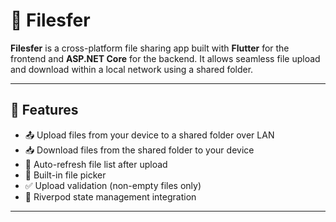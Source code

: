 # 📁 Filesfer

**Filesfer** is a cross-platform file sharing app built with **Flutter** for the frontend and **ASP.NET Core** for the backend. It allows seamless file upload and download within a local network using a shared folder.

---

## 🧩 Features

- 📤 Upload files from your device to a shared folder over LAN
- 📥 Download files from the shared folder to your device
- 🔄 Auto-refresh file list after upload
- 📂 Built-in file picker
- ✅ Upload validation (non-empty files only)
- 🧪 Riverpod state management integration

---